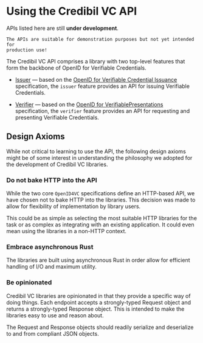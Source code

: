 # Using the Credibil VC API

<div class="warning">
    APIs listed here are still <strong>under development</strong>.

    The APIs are suitable for demonstration purposes but not yet intended for 
    production use!
</div>

The Credibil VC API comprises a library with two top-level features that form the backbone of OpenID 
for Verifiable Credentials.

- [Issuer](./issuer/index.md) — based on the [OpenID for Verifiable Credential Issuance]
  specification, the `issuer` feature provides an API for issuing Verifiable 
  Credentials.

- [Verifier](./verifier/index.md) — based on the [OpenID for VerifiablePresentations]
  specification, the `verifier` feature provides an API for  requesting and presenting 
  Verifiable Credentials.

## Design Axioms

While not critical to learning to use the API, the following design axioms might be of
some interest in understanding the philosophy we adopted for the development of Credibil VC
libraries.

### Do not bake HTTP into the API

While the two core `OpenID4VC` specifications define an HTTP-based API, we have chosen 
not to bake HTTP into the libraries. This decision was made to allow for flexibility of
implementation by library users. 

This could be as simple as selecting the most suitable  HTTP libraries for the task
or as complex as integrating with an existing application. It could even mean using
the libraries in a non-HTTP context.

### Embrace asynchronous Rust

The libraries are built using asynchronous Rust in order allow for efficient handling
of I/O and maximum utility.

### Be opinionated

Credibil VC libraries are opinionated in that they provide a specific way of doing things.
Each endpoint accepts a strongly-typed Request object and returns a strongly-typed
Response object. This is intended to make the libraries easy to use and reason
about.

The Request and Response objects should readily serialize and deserialize to and 
from compliant JSON objects.

[OpenID for Verifiable Credential Issuance]: https://openid.net/specs/openid-4-verifiable-credential-issuance-1_0.html
[OpenID for VerifiablePresentations]: https://openid.net/specs/openid-4-verifiable-presentations-1_0.html
